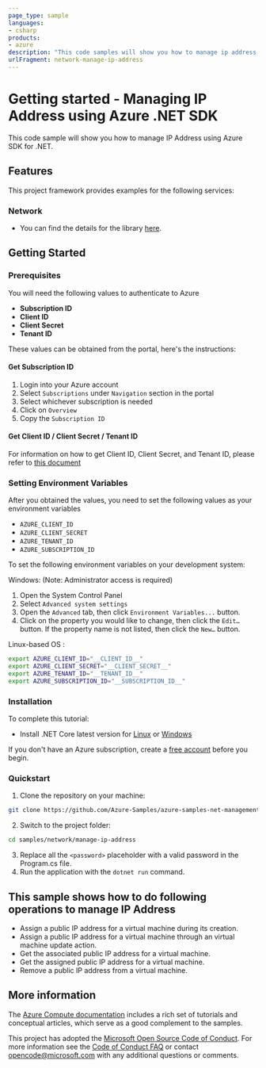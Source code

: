 ```yaml
---
page_type: sample
languages:
- csharp
products:
- azure
description: "This code samples will show you how to manage ip address using Azure SDK for .NET."
urlFragment: network-manage-ip-address
---
```

# Getting started - Managing IP Address using Azure .NET SDK

This code sample will show you how to manage IP Address using Azure SDK for .NET.

## Features

This project framework provides examples for the following services:

### Network

- You can find the details for the library [here](https://azure.github.io/azure-sdk/releases/latest/mgmt/dotnet.html).

## Getting Started

### Prerequisites

You will need the following values to authenticate to Azure

- **Subscription ID**
- **Client ID**
- **Client Secret**
- **Tenant ID**

These values can be obtained from the portal, here's the instructions:

#### Get Subscription ID

1. Login into your Azure account
2. Select `Subscriptions` under `Navigation` section in the portal
3. Select whichever subscription is needed
4. Click on `Overview`
5. Copy the `Subscription ID`

#### Get Client ID / Client Secret / Tenant ID

For information on how to get Client ID, Client Secret, and Tenant ID,
please refer to [this
document](https://docs.microsoft.com/azure/active-directory/develop/howto-create-service-principal-portal)

### Setting Environment Variables

After you obtained the values, you need to set the following values as
your environment variables

- `AZURE_CLIENT_ID`
- `AZURE_CLIENT_SECRET`
- `AZURE_TENANT_ID`
- `AZURE_SUBSCRIPTION_ID`

To set the following environment variables on your development system:

Windows: (Note: Administrator access is required)

1. Open the System Control Panel
2. Select `Advanced system settings`
3. Open the `Advanced` tab, then click `Environment Variables...`
   button.
4. Click on the property you would like to change, then click the `Edit…`
   button. If the property name is not listed, then click the `New…`
   button.

Linux-based OS :

```bash
export AZURE_CLIENT_ID="__CLIENT_ID__"
export AZURE_CLIENT_SECRET="__CLIENT_SECRET__"
export AZURE_TENANT_ID="__TENANT_ID__"
export AZURE_SUBSCRIPTION_ID="__SUBSCRIPTION_ID__"
```

### Installation

To complete this tutorial:

- Install .NET Core latest version for [Linux] or [Windows]

If you don't have an Azure subscription, create a [free account] before you begin.

### Quickstart

1. Clone the repository on your machine:

```bash
git clone https://github.com/Azure-Samples/azure-samples-net-management.git
```

2. Switch to the project folder:

```bash
cd samples/network/manage-ip-address
```

3. Replace all the ```<password>``` placeholder with a valid password in the Program.cs file.  
4. Run the application with the `dotnet run` command.

## This sample shows how to do following operations to manage IP Address

- Assign a public IP address for a virtual machine during its creation.
- Assign a public IP address for a virtual machine through an virtual machine update action.
- Get the associated public IP address for a virtual machine.
- Get the assigned public IP address for a virtual machine.
- Remove a public IP address from a virtual machine.

## More information

The [Azure Compute documentation] includes a rich set of tutorials and conceptual articles, which serve as a good complement to the samples.

This project has adopted the [Microsoft Open Source Code of Conduct].
For more information see the [Code of Conduct FAQ] or contact [opencode@microsoft.com] with any additional questions or comments.

<!-- LINKS -->
[Linux]: https://dotnet.microsoft.com/download
[Windows]: https://dotnet.microsoft.com/download
[free account]: https://azure.microsoft.com/free/?WT.mc_id=A261C142F
[Azure Portal]: https://portal.azure.com
[Azure Compute documentation]: https://docs.microsoft.com/azure/?product=compute
[Microsoft Open Source Code of Conduct]: https://opensource.microsoft.com/codeofconduct/
[Code of Conduct FAQ]: https://opensource.microsoft.com/codeofconduct/faq/
[opencode@microsoft.com]: mailto:opencode@microsoft.com
